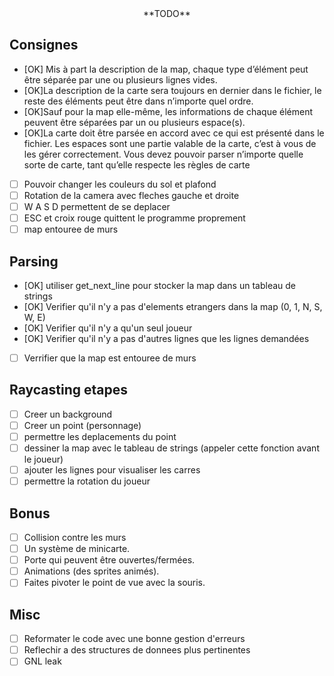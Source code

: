 
<center>**TODO**</center>

## Consignes

- [OK] Mis à part la description de la map, chaque type d’élément peut être séparée par une ou plusieurs lignes vides.
- [OK]La description de la carte sera toujours en dernier dans le fichier, le reste des
      éléments peut être dans n’importe quel ordre.
- [OK]Sauf pour la map elle-même, les informations de chaque élément peuvent être
      séparées par un ou plusieurs espace(s).
- [OK]La carte doit être parsée en accord avec ce qui est présenté dans le fichier. Les
      espaces sont une partie valable de la carte, c’est à vous de les gérer correctement. Vous devez pouvoir parser n’importe quelle sorte de carte, tant qu’elle
      respecte les règles de carte
- [  ] Pouvoir changer les couleurs du sol et plafond
- [  ] Rotation de la camera avec fleches gauche et droite
- [  ] W A S D permettent de se deplacer
- [  ] ESC et croix rouge quittent le programme proprement
- [  ] map entouree de murs

## Parsing

- [OK] utiliser get_next_line pour stocker la map dans un tableau de strings
- [OK] Verifier qu'il n'y a pas d'elements etrangers dans la map (0, 1, N, S, W, E)
- [OK] Verifier qu'il n'y a qu'un seul joueur
- [OK] Verifier qu'il n'y a pas d'autres lignes que les lignes demandées
- [  ] Verrifier que la map est entouree de murs

## Raycasting etapes

- [  ] Creer un background
- [  ] Creer un point (personnage)
- [  ] permettre les deplacements du point
- [  ] dessiner la map avec le tableau de strings (appeler cette fonction avant le joueur)
- [  ] ajouter les lignes pour visualiser les carres
- [  ] permettre la rotation du joueur

## Bonus

- [  ] Collision contre les murs
- [  ] Un système de minicarte.
- [  ] Porte qui peuvent être ouvertes/fermées.
- [  ] Animations (des sprites animés).
- [  ] Faites pivoter le point de vue avec la souris.

## Misc

- [  ] Reformater le code avec une bonne gestion d'erreurs
- [  ] Reflechir a des structures de donnees plus pertinentes
- [  ] GNL leak
